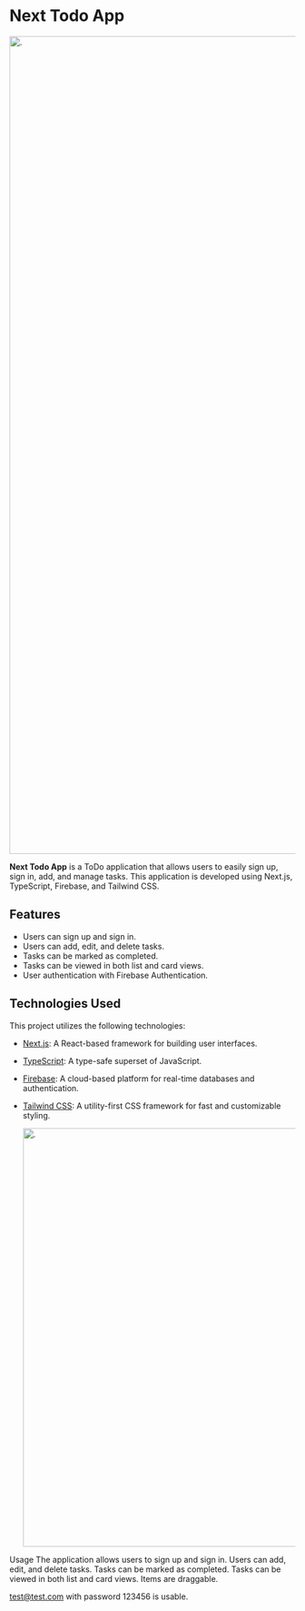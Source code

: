# Next Todo App
<img width="1440" alt="." src="https://github.com/hakanurtimur/next-todo-practice/assets/111294587/c61be91a-da6e-4d0d-9913-5c8f715ae16c">



**Next Todo App** is a ToDo application that allows users to easily sign up, sign in, add, and manage tasks. This application is developed using Next.js, TypeScript, Firebase, and Tailwind CSS.

## Features

- Users can sign up and sign in.
- Users can add, edit, and delete tasks.
- Tasks can be marked as completed.
- Tasks can be viewed in both list and card views.
- User authentication with Firebase Authentication.

## Technologies Used

This project utilizes the following technologies:

- [Next.js](https://nextjs.org/): A React-based framework for building user interfaces.
- [TypeScript](https://www.typescriptlang.org/): A type-safe superset of JavaScript.
- [Firebase](https://firebase.google.com/): A cloud-based platform for real-time databases and authentication.
- [Tailwind CSS](https://tailwindcss.com/): A utility-first CSS framework for fast and customizable styling.

  
  <img width="737" alt="." src="https://github.com/hakanurtimur/next-todo-practice/assets/111294587/16814fdd-98c7-4839-b05e-8eff50ed47f4">

Usage
The application allows users to sign up and sign in.
Users can add, edit, and delete tasks.
Tasks can be marked as completed.
Tasks can be viewed in both list and card views.
Items are draggable.

test@test.com with password 123456 is usable.
